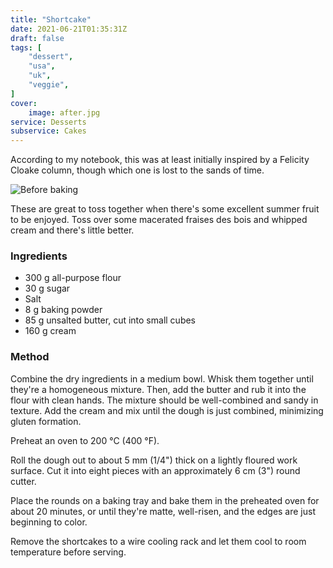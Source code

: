 ```yaml
---
title: "Shortcake"
date: 2021-06-21T01:35:31Z
draft: false
tags: [
    "dessert",
    "usa",
    "uk",
    "veggie",
]
cover:
    image: after.jpg
service: Desserts
subservice: Cakes
---
```


According to my notebook, this was at least initially inspired by a Felicity Cloake column, though which one is lost to the sands of time.

![Before baking](before.jpg)

These are great to toss together when there's some excellent summer fruit to be enjoyed. Toss over some macerated fraises des bois and whipped cream and there's little better.

### Ingredients

* 300 g all-purpose flour
* 30 g sugar
* Salt
* 8 g baking powder
* 85 g unsalted butter, cut into small cubes
* 160 g cream

### Method

Combine the dry ingredients in a medium bowl. Whisk them together until they're a homogeneous mixture. Then, add the butter and rub it into the flour with clean hands. The mixture should be well-combined and sandy in texture. Add the cream and mix until the dough is just combined, minimizing gluten formation.

Preheat an oven to 200 °C (400 °F).

Roll the dough out to about 5 mm (1/4") thick on a lightly floured work surface. Cut it into eight pieces with an approximately 6 cm (3") round cutter.

Place the rounds on a baking tray and bake them in the preheated oven for about 20 minutes, or until they're matte, well-risen, and the edges are just beginning to color.

Remove the shortcakes to a wire cooling rack and let them cool to room temperature before serving.
